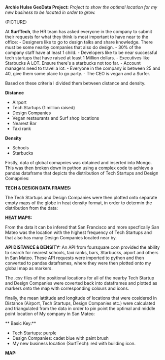 **Archie Hulse GeoData Project:**
*Project to show the optimal location for my new business to be located in order to grow.*

(PICTURE)

At **SurfTech**, the HR team has asked everyone in the company to submit their requests for what they think is most important to have near to the office:
    - Designers like to go to design talks and share knowledge. There must be some nearby companies that also do design.
    - 30% of the company staff have at least 1 child.
    - Developers like to be near successful tech startups that have raised at least 1 Million dollars.
    - Executives like Starbucks A LOT. Ensure there's a starbucks not too far.
    - Account managers need to travel a lot.
    - Everyone in the company is between 25 and 40, give them some place to go party.
    - The CEO is vegan and a Surfer.

Based on these criteria I divided them between distance and density.

**Distance**
 - Airport
 - Tech Startups (1 million raised)
 - Design Companies
 - Vegan restaurants and Surf shop locations
 - Nearest Bar
 - Taxi rank
 
**Density**
 - Schools
 - Starbucks


Firstly, data of global comapnies was obtained and inserted into Mongo. This was then broken down in python using a complex code to achieve a pandas dataframe that depicts the distribution of Tech Startups and Design Comapnies:

**TECH & DESIGN DATA FRAMES:**




The Tech Startups and Design Companies were then plotted onto separate empty maps of the globe in heat density format, in order to determin the distribution from the data:

**HEAT MAPS:**




From the data it can be infered that San Francisco and more specfically San Mateo was the location with the highest frequency of Tech Startups and that also has many Design Companies located near by.

**API DISTANCE & DENSITY:**
An API from foursquare.com provided the ability to search for nearest schools, taxi ranks, bars, Starbucks, aiport and others in San Mateo.
These API requests were imported to python and then converted to pandas dataframes, where they were then plotted onto my global map as markers.

The .csv files of the positional locations for all of the nearby Tech Startup and Design Companies were coverted back into dataframes and plotted as markers onto the map with corresponding colours and icons.

finally, the mean lattitude and longitude of locations that were cosidered in Distance (Airport, Tech Startups, Design Companies etc.) were calculated and triangulated from the data in order to pin point the optimal and middle point location of My company in San Mateo: 

** Basic Key:**
  - Tech Startups: purple
  - Design Companies: cadet blue with paint brush
  - My new business location (SurfTech): red with building icon.

**MAP:**







